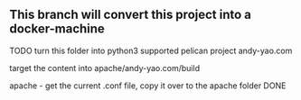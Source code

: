 ## This branch will convert this project into a docker-machine
TODO turn this folder into python3 supported pelican project
andy-yao.com 

target the content into apache/andy-yao.com/build

apache
    - get the current .conf file, copy it over to the apache folder DONE
